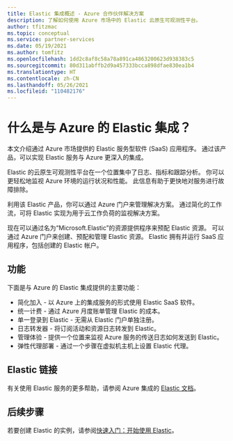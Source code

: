 ```yaml
---
title: Elastic 集成概述 - Azure 合作伙伴解决方案
description: 了解如何使用 Azure 市场中的 Elastic 云原生可观测性平台。
author: tfitzmac
ms.topic: conceptual
ms.service: partner-services
ms.date: 05/19/2021
ms.author: tomfitz
ms.openlocfilehash: 1dd2c8af8c58a78a891ca4863200623d938383c5
ms.sourcegitcommit: 80d311abffb2d9a457333bcca898dfae830ea1b4
ms.translationtype: HT
ms.contentlocale: zh-CN
ms.lasthandoff: 05/26/2021
ms.locfileid: "110482176"
---
```

# <a name="what-is-elastic-integration-with-azure"></a>什么是与 Azure 的 Elastic 集成？

本文介绍通过 Azure 市场提供的 Elastic 服务型软件 (SaaS) 应用程序。 通过该产品，可以实现 Elastic 服务与 Azure 更深入的集成。

Elastic 的云原生可观测性平台在一个位置集中了日志、指标和跟踪分析。 你可以更轻松地监视 Azure 环境的运行状况和性能。 此信息有助于更快地对服务进行故障排除。

利用该 Elastic 产品，你可以通过 Azure 门户来管理解决方案。 通过简化的工作流，可将 Elastic 实现为用于云工作负荷的监视解决方案。

现在可以通过名为“Microsoft.Elastic”的资源提供程序来预配 Elastic 资源。 可以通过 Azure 门户来创建、预配和管理 Elastic 资源。 Elastic 拥有并运行 SaaS 应用程序，包括创建的 Elastic 帐户。

## <a name="capabilities"></a>功能

下面是与 Azure 的 Elastic 集成提供的主要功能：

- 简化加入 - 以 Azure 上的集成服务的形式使用 Elastic SaaS 软件。
- 统一计费 - 通过 Azure 月度账单管理 Elastic 的成本。 
- 单一登录到 Elastic - 无需从 Elastic 门户单独注册。
- 日志转发器 - 将订阅活动和资源日志转发到 Elastic。
- 管理体验 - 提供一个位置来监视 Azure 服务的传送日志如何发送到 Elastic。
- 弹性代理部署 - 通过一个步骤在虚拟机主机上设置 Elastic 代理。 

## <a name="elastic-links"></a>Elastic 链接

有关使用 Elastic 服务的更多帮助，请参阅 Azure 集成的 [Elastic 文档](https://azure-native-02.docs-preview.app.elstc.co/guide/en/cloud/master/ec-azure-marketplace-native.html)。

## <a name="next-steps"></a>后续步骤

若要创建 Elastic 的实例，请参阅[快速入门：开始使用 Elastic](create.md)。